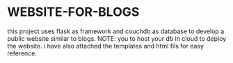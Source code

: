 # WEBSITE-FOR-BLOGS
this project uses flask as framework  and couchdb as database to develop a public website similar to blogs.
NOTE:
you to host your db in cloud to deploy the website. 
i have also attached the templates and html fils for easy reference.

